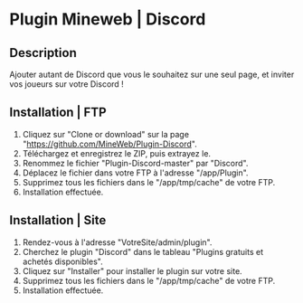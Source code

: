 # Plugin Mineweb | Discord

## Description
Ajouter autant de Discord que vous le souhaitez sur une seul page, et inviter vos joueurs sur votre Discord !

## Installation | FTP
1. Cliquez sur "Clone or download" sur la page "https://github.com/MineWeb/Plugin-Discord".
2. Téléchargez et enregistrez le ZIP, puis extrayez le.
3. Renommez le fichier "Plugin-Discord-master" par "Discord".
4. Déplacez le fichier dans votre FTP à l'adresse "/app/Plugin".
5. Supprimez tous les fichiers dans le "/app/tmp/cache" de votre FTP.
6. Installation effectuée.

## Installation | Site 
1. Rendez-vous à l'adresse "VotreSite/admin/plugin".
2. Cherchez le plugin "Discord" dans le tableau "Plugins gratuits et achetés disponibles".
3. Cliquez sur "Installer" pour installer le plugin sur votre site.
4. Supprimez tous les fichiers dans le "/app/tmp/cache" de votre FTP.
5. Installation effectuée.
